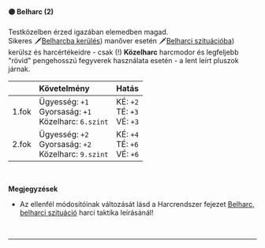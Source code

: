 #### 🟣 Belharc (2)
Testközelben érzed igazában elemedben magad.<br />Sikeres 🗡️[Belharcba kerülés](../065_00_manoverek.md#belharcba-kerülés)) manőver esetén 🗡️[Belharci szituációba](../064_02_harci_taktikak.md#belharc-belharci-szituáció)) kerülsz és harcértékeidre - csak (!) **Közelharc** harcmodor és legfeljebb "rövid" pengehosszú fegyverek használata esetén - a lent leírt pluszok járnak.

|       | Követelmény                                                                          | Hatás                                                     |
| :---- | :----------------------------------------------------------------------------------- | :-------------------------------------------------------- |
| 1.fok | Ügyesség:&nbsp;`+1`<br /> Gyorsaság:&nbsp;`+1`<br /> Közelharc:&nbsp;`6.szint`<br /> | KÉ:&nbsp;`+2`<br />TÉ:&nbsp;`+3`<br />VÉ:&nbsp;`+3`<br /> |
| 2.fok | Ügyesség:&nbsp;`+2`<br /> Gyorsaság:&nbsp;`+2`<br /> Közelharc:&nbsp;`9.szint`       | KÉ:&nbsp;`+4`<br />TÉ:&nbsp;`+6`<br />VÉ:&nbsp;`+6`<br /> |

<br />

**Megjegyzések**

- Az ellenfél módosítóinak változását lásd a Harcrendszer fejezet [Belharc, belharci szituáció](../064_02_harci_taktikak.md#belharc-belharci-szituáció) harci taktika leírásánál!

<br />

---
